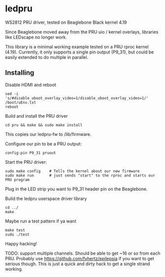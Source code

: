 # ledpru

WS2812 PRU driver, tested on Beaglebone Black kernel 4.19

Since Beaglebone moved away from the PRU uio / kernel overlays, libraries
like LEDscape no longer work.

This library is a minimal working example tested on a PRU rproc kernel (4.19). Currently, it only supports a single pin output (P9\_31), but could be easily extended to do multiple in parallel.


## Installing

Disable HDMI and reboot
```
sed -i 's/#disable_uboot_overlay_video=1/disable_uboot_overlay_video=1/' /boot/uEnv.txt
reboot
```

Build and install the PRU driver
```
cd pru && make && sudo make install
```
This copies our ledpru-fw to /lib/firmware.


Configure our pin to be a PRU output:
```
config-pin P9_31 pruout
```


Start the PRU driver:
```
sudo make config    # Tells the kernel about our new firmware
sudo make run       # just sends "start" to the rproc and starts our PRU program
```

Plug in the LED strip you want to P9\_31 header pin on the Beaglebone.



Build the ledpru userspace driver library
```
cd ../
make
```

Maybe run a test pattern if ya want
```
make test
sudo ./test
```

Happy hacking!

TODO: support multiple channels. Should be able to get ~16 or so from each PRU. Probably
use https://github.com/fyhertz/epilepsia if you want to get serious though. This is just a
quick and dirty hack to get a single strand working.

